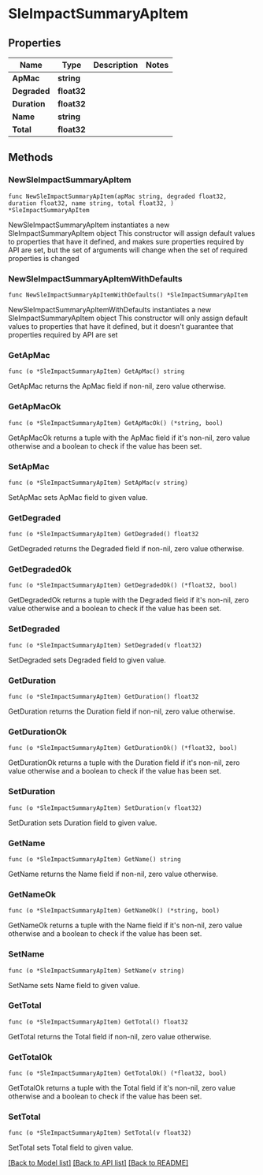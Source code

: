 # SleImpactSummaryApItem

## Properties

Name | Type | Description | Notes
------------ | ------------- | ------------- | -------------
**ApMac** | **string** |  | 
**Degraded** | **float32** |  | 
**Duration** | **float32** |  | 
**Name** | **string** |  | 
**Total** | **float32** |  | 

## Methods

### NewSleImpactSummaryApItem

`func NewSleImpactSummaryApItem(apMac string, degraded float32, duration float32, name string, total float32, ) *SleImpactSummaryApItem`

NewSleImpactSummaryApItem instantiates a new SleImpactSummaryApItem object
This constructor will assign default values to properties that have it defined,
and makes sure properties required by API are set, but the set of arguments
will change when the set of required properties is changed

### NewSleImpactSummaryApItemWithDefaults

`func NewSleImpactSummaryApItemWithDefaults() *SleImpactSummaryApItem`

NewSleImpactSummaryApItemWithDefaults instantiates a new SleImpactSummaryApItem object
This constructor will only assign default values to properties that have it defined,
but it doesn't guarantee that properties required by API are set

### GetApMac

`func (o *SleImpactSummaryApItem) GetApMac() string`

GetApMac returns the ApMac field if non-nil, zero value otherwise.

### GetApMacOk

`func (o *SleImpactSummaryApItem) GetApMacOk() (*string, bool)`

GetApMacOk returns a tuple with the ApMac field if it's non-nil, zero value otherwise
and a boolean to check if the value has been set.

### SetApMac

`func (o *SleImpactSummaryApItem) SetApMac(v string)`

SetApMac sets ApMac field to given value.


### GetDegraded

`func (o *SleImpactSummaryApItem) GetDegraded() float32`

GetDegraded returns the Degraded field if non-nil, zero value otherwise.

### GetDegradedOk

`func (o *SleImpactSummaryApItem) GetDegradedOk() (*float32, bool)`

GetDegradedOk returns a tuple with the Degraded field if it's non-nil, zero value otherwise
and a boolean to check if the value has been set.

### SetDegraded

`func (o *SleImpactSummaryApItem) SetDegraded(v float32)`

SetDegraded sets Degraded field to given value.


### GetDuration

`func (o *SleImpactSummaryApItem) GetDuration() float32`

GetDuration returns the Duration field if non-nil, zero value otherwise.

### GetDurationOk

`func (o *SleImpactSummaryApItem) GetDurationOk() (*float32, bool)`

GetDurationOk returns a tuple with the Duration field if it's non-nil, zero value otherwise
and a boolean to check if the value has been set.

### SetDuration

`func (o *SleImpactSummaryApItem) SetDuration(v float32)`

SetDuration sets Duration field to given value.


### GetName

`func (o *SleImpactSummaryApItem) GetName() string`

GetName returns the Name field if non-nil, zero value otherwise.

### GetNameOk

`func (o *SleImpactSummaryApItem) GetNameOk() (*string, bool)`

GetNameOk returns a tuple with the Name field if it's non-nil, zero value otherwise
and a boolean to check if the value has been set.

### SetName

`func (o *SleImpactSummaryApItem) SetName(v string)`

SetName sets Name field to given value.


### GetTotal

`func (o *SleImpactSummaryApItem) GetTotal() float32`

GetTotal returns the Total field if non-nil, zero value otherwise.

### GetTotalOk

`func (o *SleImpactSummaryApItem) GetTotalOk() (*float32, bool)`

GetTotalOk returns a tuple with the Total field if it's non-nil, zero value otherwise
and a boolean to check if the value has been set.

### SetTotal

`func (o *SleImpactSummaryApItem) SetTotal(v float32)`

SetTotal sets Total field to given value.



[[Back to Model list]](../README.md#documentation-for-models) [[Back to API list]](../README.md#documentation-for-api-endpoints) [[Back to README]](../README.md)



